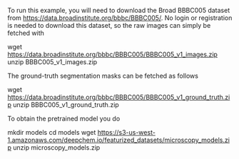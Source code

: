 To run this example, you will need to download the Broad BBBC005 dataset from https://data.broadinstitute.org/bbbc/BBBC005/. No login or registration is needed to download this dataset, so the raw images can simply be fetched with

wget https://data.broadinstitute.org/bbbc/BBBC005/BBBC005_v1_images.zip
unzip BBBC005_v1_images.zip

The ground-truth segmentation masks can be fetched as follows

wget https://data.broadinstitute.org/bbbc/BBBC005/BBBC005_v1_ground_truth.zip
unzip BBBC005_v1_ground_truth.zip

To obtain the pretrained model you do

mkdir models
cd models
wget https://s3-us-west-1.amazonaws.com/deepchem.io/featurized_datasets/microscopy_models.zip
unzip microscopy_models.zip
